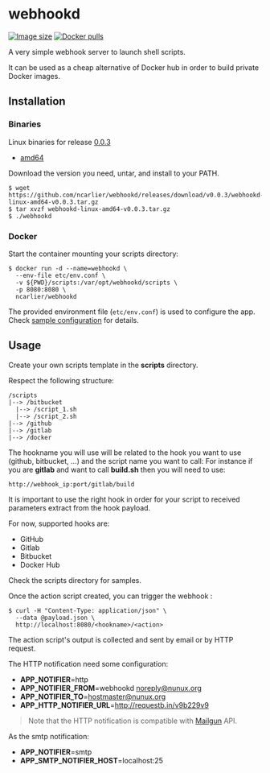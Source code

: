 # webhookd

[![Image size](https://img.shields.io/imagelayers/image-size/ncarlier/webhookd/latest.svg)](https://hub.docker.com/r/ncarlier/webhookd/)
[![Docker pulls](https://img.shields.io/docker/pulls/ncarlier/webhookd.svg)](https://hub.docker.com/r/ncarlier/webhookd/)

A very simple webhook server to launch shell scripts.

It can be used as a cheap alternative of Docker hub in order to build private Docker images.

## Installation

### Binaries

Linux binaries for release [0.0.3](https://github.com/ncarlier/webhookd/releases)

* [amd64](https://github.com/ncarlier/webhookd/releases/download/v0.0.3/webhookd-linux-amd64-v0.0.3.tar.gz)

Download the version you need, untar, and install to your PATH.

```
$ wget https://github.com/ncarlier/webhookd/releases/download/v0.0.3/webhookd-linux-amd64-v0.0.3.tar.gz
$ tar xvzf webhookd-linux-amd64-v0.0.3.tar.gz
$ ./webhookd
```

### Docker

Start the container mounting your scripts directory:

```
$ docker run -d --name=webhookd \
  --env-file etc/env.conf \
  -v ${PWD}/scripts:/var/opt/webhookd/scripts \
  -p 8080:8080 \
  ncarlier/webhookd
```

The provided environment file (`etc/env.conf`) is used to configure the app.
Check [sample configuration](etc/env_sample.com) for details.

## Usage

Create your own scripts template in the **scripts** directory.

Respect the following structure:

```
/scripts
|--> /bitbucket
  |--> /script_1.sh
  |--> /script_2.sh
|--> /github
|--> /gitlab
|--> /docker
```

The hookname you will use will be related to the hook you want to use (github, bitbucket, ...) and the script name you want to call:
For instance if you are **gitlab** and want to call **build.sh** then you will need to use:

```
http://webhook_ip:port/gitlab/build
```

It is important to use the right hook in order for your script to received parameters extract from the hook payload.


For now, supported hooks are:

- GitHub
- Gitlab
- Bitbucket
- Docker Hub


Check the scripts directory for samples.

Once the action script created, you can trigger the webhook :

```
$ curl -H "Content-Type: application/json" \
  --data @payload.json \
  http://localhost:8080/<hookname>/<action>
```

The action script's output is collected and sent by email or by HTTP request.

The HTTP notification need some configuration:

- **APP_NOTIFIER**=http
- **APP_NOTIFIER_FROM**=webhookd <noreply@nunux.org>
- **APP_NOTIFIER_TO**=hostmaster@nunux.org
- **APP_HTTP_NOTIFIER_URL**=http://requestb.in/v9b229v9

> Note that the HTTP notification is compatible with [Mailgun](https://mailgun.com) API.

As the smtp notification:

- **APP_NOTIFIER**=smtp
- **APP_SMTP_NOTIFIER_HOST**=localhost:25


